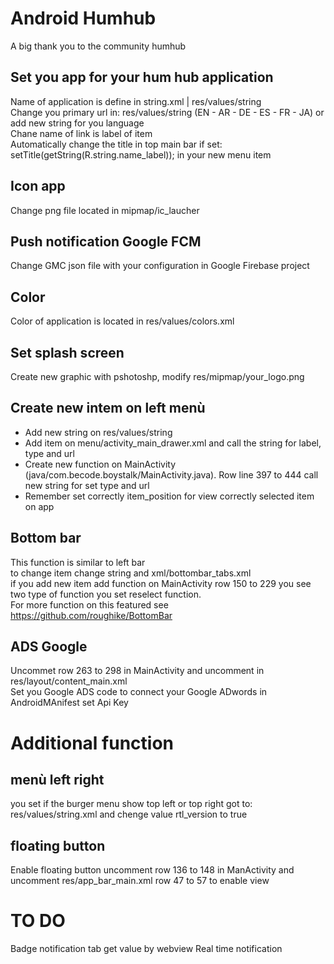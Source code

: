 # Android Humhub
A big thank you to the community humhub

## Set you app for your hum hub application 

Name of application is define in string.xml | res/values/string <br>
Change you primary url in: res/values/string (EN - AR - DE - ES - FR - JA) or add new string for you language <br>
Chane name of link is label of item <br>
Automatically change the title in top main bar if set: setTitle(getString(R.string.name_label)); in your new menu item <br>

## Icon app 
Change png file located in mipmap/ic_laucher

## Push notification Google FCM
Change GMC json file with your configuration in Google Firebase project

## Color 
Color of application is located in res/values/colors.xml

## Set splash screen
Create new graphic with pshotoshp, modify res/mipmap/your_logo.png

## Create new intem on left menù
- Add new string on res/values/string
- Add item on menu/activity_main_drawer.xml and call the string for label, type and url
- Create new function on MainActivity (java/com.becode.boystalk/MainActivity.java). Row line 397 to 444
  call new string for set type and url 
- Remember set correctly item_position for view correctly selected item on app

## Bottom bar
This function is similar to left bar <br>
to change item change string and xml/bottombar_tabs.xml <br>
if you add new item add function on MainActivity row 150 to 229 you see two type of function you set reselect function.<br>
For more function on this featured see https://github.com/roughike/BottomBar

## ADS Google
Uncommet row 263 to 298 in MainActivity and uncomment in res/layout/content_main.xml <br>
Set you Google ADS code to connect your Google ADwords in AndroidMAnifest set Api Key <br>

# Additional function 

## menù left right
you set if the burger menu show top left or top right got to: res/values/string.xml and chenge value rtl_version to true
## floating button
Enable floating button uncomment row 136 to 148 in ManActivity and uncomment res/app_bar_main.xml row 47 to 57 to enable view

# TO DO
Badge notification tab get value by webview
Real time notification

